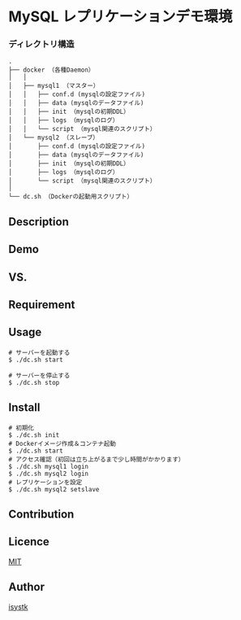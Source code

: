 MySQL レプリケーションデモ環境
====

### ディレクトリ構造
```
.
├── docker （各種Daemon）
│   │
│   ├── mysql1 （マスター）
│   │   ├── conf.d (mysqlの設定ファイル)
│   │   ├── data (mysqlのデータファイル)
│   │   ├── init （mysqlの初期DDL）
│   │   ├── logs （mysqlのログ）
│   │   └── script （mysql関連のスクリプト）
│   └── mysql2 （スレーブ）
│       ├── conf.d (mysqlの設定ファイル)
│       ├── data (mysqlのデータファイル)
│       ├── init （mysqlの初期DDL）
│       ├── logs （mysqlのログ）
│       └── script （mysql関連のスクリプト）
│
└── dc.sh （Dockerの起動用スクリプト）
```

## Description

## Demo

## VS. 

## Requirement

## Usage

```
# サーバーを起動する
$ ./dc.sh start

# サーバーを停止する
$ ./dc.sh stop
```

## Install

```
# 初期化
$ ./dc.sh init
# Dockerイメージ作成＆コンテナ起動
$ ./dc.sh start
# アクセス確認（初回は立ち上がるまで少し時間がかかります）
$ ./dc.sh mysql1 login
$ ./dc.sh mysql2 login
# レプリケーションを設定
$ ./dc.sh mysql2 setslave
```

## Contribution

## Licence

[MIT](https://github.com/isystk/mysql-replication/LICENCE)

## Author

[isystk](https://github.com/isystk)


